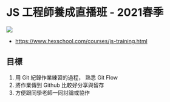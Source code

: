 # JS 工程師養成直播班 - 2021春季
 ![](https://i.imgur.com/QNsPBbr.png)
* https://www.hexschool.com/courses/js-training.html

## 目標
1. 用 Git 紀錄作業練習的過程， 熟悉 Git Flow
2. 將作業傳到 Github 比較好分享與留存
3. 方便跟同學老師一同討論或協作 
